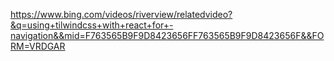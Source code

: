 
https://www.bing.com/videos/riverview/relatedvideo?&q=using+tilwindcss+with+react+for+-navigation&&mid=F763565B9F9D8423656FF763565B9F9D8423656F&&FORM=VRDGAR
